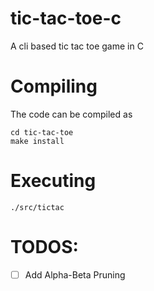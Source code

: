 # tic-tac-toe-c
A cli based tic tac toe game in C

# Compiling
The code can be compiled as
```
cd tic-tac-toe
make install
```
# Executing
`./src/tictac`

# TODOS:
-[ ] Add Alpha-Beta Pruning

